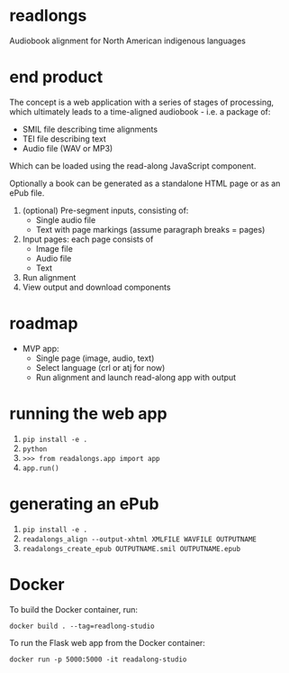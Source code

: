 # readlongs
Audiobook alignment for North American indigenous languages

# end product

The concept is a web application with a series of stages of
processing, which ultimately leads to a time-aligned audiobook -
i.e. a package of:

- SMIL file describing time alignments
- TEI file describing text
- Audio file (WAV or MP3)

Which can be loaded using the read-along JavaScript component.

Optionally a book can be generated as a standalone HTML page or
as an ePub file.

1. (optional) Pre-segment inputs, consisting of:
   - Single audio file
   - Text with page markings (assume paragraph breaks = pages)
2. Input pages: each page consists of
   - Image file
   - Audio file
   - Text
3. Run alignment
4. View output and download components

# roadmap

- MVP app:
  - Single page (image, audio, text)
  - Select language (crl or atj for now)
  - Run alignment and launch read-along app with output

# running the web app

1. `pip install -e .`
2. `python`
3. `>>> from readalongs.app import app`
4. `app.run()`

# generating an ePub

1. `pip install -e .`
2. `readalongs_align --output-xhtml XMLFILE WAVFILE OUTPUTNAME`
3. `readalongs_create_epub OUTPUTNAME.smil OUTPUTNAME.epub`

# Docker

To build the Docker container, run:

    docker build . --tag=readlong-studio

To run the Flask web app from the Docker container:

    docker run -p 5000:5000 -it readalong-studio
